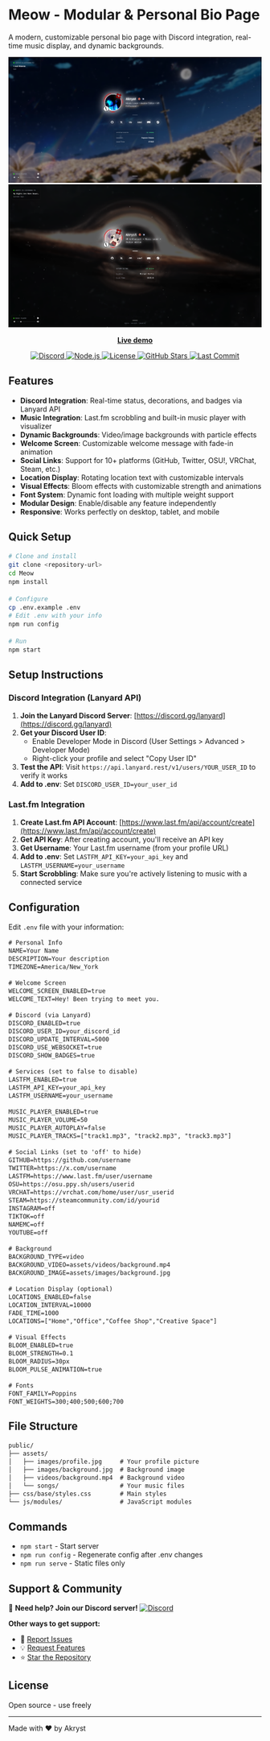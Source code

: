 # Meow - Modular & Personal Bio Page

A modern, customizable personal bio page with Discord integration, real-time music display, and dynamic backgrounds.

![Preview](image.png)
![Preview](image2.png)

<p align="center">
   <a href="https://bio.akryst.lol"><b>Live demo</b></a>
</p>

<p align="center">
   <a href="https://discord.gg/zZ9umH8Jja">
      <img src="https://img.shields.io/badge/Discord-Join%20Server-5865F2?style=for-the-badge&logo=discord&logoColor=white" alt="Discord" />
   </a>
   <a href="https://nodejs.org/">
      <img src="https://img.shields.io/badge/Node.js-18%2B-339933?style=for-the-badge&logo=node.js&logoColor=white" alt="Node.js" />
   </a>
   <a href="LICENSE">
      <img src="https://img.shields.io/badge/License-Open%20Source-blue?style=for-the-badge" alt="License" />
   </a>
   <a href="https://github.com/Akryst/Meow">
      <img src="https://img.shields.io/github/stars/Akryst/Meow-?style=for-the-badge&logo=github&logoColor=white" alt="GitHub Stars" />
   </a>
   <a href="https://github.com/Akryst/Meow">
      <img src="https://img.shields.io/github/last-commit/Akryst/Meow-?style=for-the-badge&logo=github&logoColor=white" alt="Last Commit" />
   </a>
</p>

## Features

- **Discord Integration**: Real-time status, decorations, and badges via Lanyard API
- **Music Integration**: Last.fm scrobbling and built-in music player with visualizer
- **Dynamic Backgrounds**: Video/image backgrounds with particle effects
- **Welcome Screen**: Customizable welcome message with fade-in animation
- **Social Links**: Support for 10+ platforms (GitHub, Twitter, OSU!, VRChat, Steam, etc.)
- **Location Display**: Rotating location text with customizable intervals
- **Visual Effects**: Bloom effects with customizable strength and animations
- **Font System**: Dynamic font loading with multiple weight support
- **Modular Design**: Enable/disable any feature independently
- **Responsive**: Works perfectly on desktop, tablet, and mobile

## Quick Setup

```bash
# Clone and install
git clone <repository-url>
cd Meow
npm install

# Configure
cp .env.example .env
# Edit .env with your info
npm run config

# Run
npm start
```

## Setup Instructions

### Discord Integration (Lanyard API)

1. **Join the Lanyard Discord Server**: [https://discord.gg/lanyard](https://discord.gg/lanyard)
2. **Get your Discord User ID**:
   - Enable Developer Mode in Discord (User Settings > Advanced > Developer Mode)
   - Right-click your profile and select "Copy User ID"
3. **Test the API**: Visit `https://api.lanyard.rest/v1/users/YOUR_USER_ID` to verify it works
4. **Add to .env**: Set `DISCORD_USER_ID=your_user_id`

### Last.fm Integration

1. **Create Last.fm API Account**: [https://www.last.fm/api/account/create](https://www.last.fm/api/account/create)
2. **Get API Key**: After creating account, you'll receive an API key
3. **Get Username**: Your Last.fm username (from your profile URL)
4. **Add to .env**: Set `LASTFM_API_KEY=your_api_key` and `LASTFM_USERNAME=your_username`
5. **Start Scrobbling**: Make sure you're actively listening to music with a connected service

## Configuration

Edit `.env` file with your information:

```env
# Personal Info
NAME=Your Name
DESCRIPTION=Your description
TIMEZONE=America/New_York

# Welcome Screen
WELCOME_SCREEN_ENABLED=true
WELCOME_TEXT=Hey! Been trying to meet you.

# Discord (via Lanyard)
DISCORD_ENABLED=true
DISCORD_USER_ID=your_discord_id
DISCORD_UPDATE_INTERVAL=5000
DISCORD_USE_WEBSOCKET=true
DISCORD_SHOW_BADGES=true

# Services (set to false to disable)
LASTFM_ENABLED=true
LASTFM_API_KEY=your_api_key
LASTFM_USERNAME=your_username

MUSIC_PLAYER_ENABLED=true
MUSIC_PLAYER_VOLUME=50
MUSIC_PLAYER_AUTOPLAY=false
MUSIC_PLAYER_TRACKS=["track1.mp3", "track2.mp3", "track3.mp3"]

# Social Links (set to 'off' to hide)
GITHUB=https://github.com/username
TWITTER=https://x.com/username
LASTFM=https://www.last.fm/user/username
OSU=https://osu.ppy.sh/users/userid
VRCHAT=https://vrchat.com/home/user/usr_userid
STEAM=https://steamcommunity.com/id/yourid
INSTAGRAM=off
TIKTOK=off
NAMEMC=off
YOUTUBE=off

# Background
BACKGROUND_TYPE=video
BACKGROUND_VIDEO=assets/videos/background.mp4
BACKGROUND_IMAGE=assets/images/background.jpg

# Location Display (optional)
LOCATIONS_ENABLED=false
LOCATION_INTERVAL=10000
FADE_TIME=1000
LOCATIONS=["Home","Office","Coffee Shop","Creative Space"]

# Visual Effects
BLOOM_ENABLED=true
BLOOM_STRENGTH=0.1
BLOOM_RADIUS=30px
BLOOM_PULSE_ANIMATION=true

# Fonts
FONT_FAMILY=Poppins
FONT_WEIGHTS=300;400;500;600;700
```

## File Structure

```
public/
├── assets/
│   ├── images/profile.jpg     # Your profile picture
│   ├── images/background.jpg  # Background image
│   ├── videos/background.mp4  # Background video
│   └── songs/                 # Your music files
├── css/base/styles.css        # Main styles
└── js/modules/                # JavaScript modules
```

## Commands

- `npm start` - Start server
- `npm run config` - Regenerate config after .env changes
- `npm run serve` - Static files only

## Support & Community

💬 **Need help? Join our Discord server!**
[![Discord](https://img.shields.io/badge/Discord-Join%20Server-5865F2?style=for-the-badge&logo=discord&logoColor=white)](https://discord.gg/zZ9umH8Jja)

**Other ways to get support:**
- 🐛 [Report Issues](https://github.com/Akryst/Meow-/issues)
- 💡 [Request Features](https://discord.gg/zZ9umH8Jja)
- ⭐ [Star the Repository](https://github.com/Akryst/Meow-)

## License

Open source - use freely

---

Made with ❤️ by Akryst
